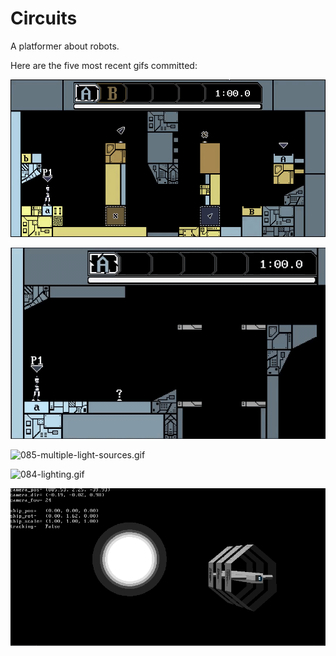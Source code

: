 # Circuits
A platformer about robots.

Here are the five most recent gifs committed:

![087-lighting-demo.gif](gifs/087-lighting-demo.gif?raw=true "087-lighting-demo")

![086-info-text.gif](gifs/086-info-text.gif?raw=true "086-info-text")

![085-multiple-light-sources.gif](gifs/085-multiple-light-sources.gif?raw=true "085-multiple-light-sources")

![084-lighting.gif](gifs/084-lighting.gif?raw=true "084-lighting")

![083-big-flat-sun.gif](gifs/083-big-flat-sun.gif?raw=true "083-big-flat-sun")
